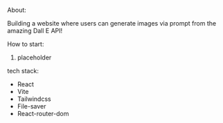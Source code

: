 About:

Building a website where users can generate images via prompt from the amazing Dall E API!

How to start:

1. placeholder

tech stack:

* React
* Vite
* Tailwindcss
* File-saver
* React-router-dom
